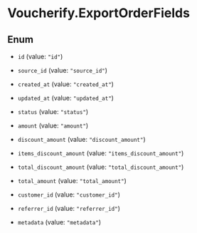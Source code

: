 # Voucherify.ExportOrderFields

## Enum


* `id` (value: `"id"`)

* `source_id` (value: `"source_id"`)

* `created_at` (value: `"created_at"`)

* `updated_at` (value: `"updated_at"`)

* `status` (value: `"status"`)

* `amount` (value: `"amount"`)

* `discount_amount` (value: `"discount_amount"`)

* `items_discount_amount` (value: `"items_discount_amount"`)

* `total_discount_amount` (value: `"total_discount_amount"`)

* `total_amount` (value: `"total_amount"`)

* `customer_id` (value: `"customer_id"`)

* `referrer_id` (value: `"referrer_id"`)

* `metadata` (value: `"metadata"`)


